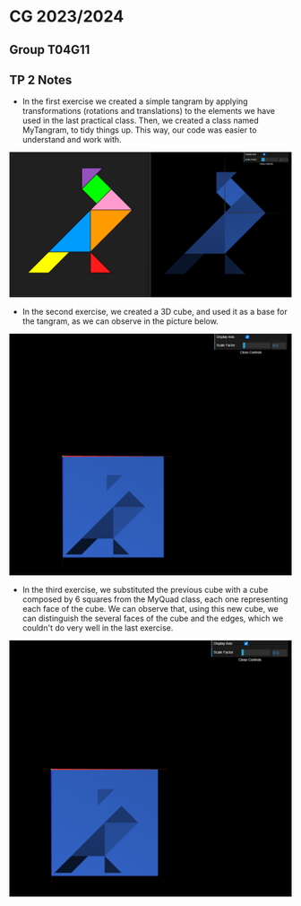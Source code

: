 # CG 2023/2024

## Group T04G11

## TP 2 Notes

- In the first exercise we created a simple tangram by applying transformations (rotations and translations) to the elements we have used in the last practical class. Then, we created a class named MyTangram, to tidy things up. This way, our code was easier to understand and work with. 

![Screenshot 1](tp2/screenshots/cg-t04g11-tp2-1.png) 

- In the second exercise, we created a 3D cube, and used it as a base for the tangram, as we can observe in the picture below.

![Screenshot 2](tp2/screenshots/cg-t04g11-tp2-2.png) 

- In the third exercise, we substituted the previous cube with a cube composed by 6 squares from the MyQuad class, each one representing each face of the cube. We can observe that, using this new cube, we can distinguish the several faces of the cube and the edges, which we couldn't do very well in the last exercise.

![Screenshot 3](tp2/screenshots/cg-t04g11-tp2-3.png) 